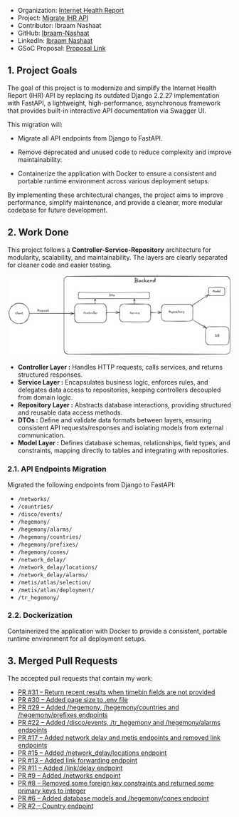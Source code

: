 - Organization: [Internet Health Report](https://github.com/InternetHealthReport)
- Project: [Migrate IHR API](https://github.com/InternetHealthReport/ihr-api) 
- Contributor: Ibraam Nashaat
- GitHub: [Ibraam-Nashaat](https://github.com/Ibraam-Nashaat)
- LinkedIn: [Ibraam Nashaat](https://www.linkedin.com/in/ibraamnashaat/)
- GSoC Proposal: [Proposal Link](https://drive.google.com/file/d/1YiKreKstXwUsvN7wzWkckbMZ1ztn0vC6/view?usp=sharing)

## 1. Project Goals

The goal of this project is to modernize and simplify the Internet Health Report (IHR) API by replacing its outdated Django 2.2.27 implementation with FastAPI, a lightweight, high-performance, asynchronous framework that provides built-in interactive API documentation via Swagger UI.

This migration will:

- Migrate all API endpoints from Django to FastAPI.

- Remove deprecated and unused code to reduce complexity and improve maintainability.

- Containerize the application with Docker to ensure a consistent and portable runtime environment across various deployment setups.

By implementing these architectural changes, the project aims to improve performance, simplify maintenance, and provide a cleaner, more modular codebase for future development.

## 2. Work Done

This project follows a **Controller-Service-Repository** architecture for modularity, scalability, and maintainability. The layers are clearly separated for cleaner code and easier testing.

![Project Architecture](images/project_architecture.png)

* **Controller Layer :**  Handles HTTP requests, calls services, and returns structured responses.
* **Service Layer :**  Encapsulates business logic, enforces rules, and delegates data access to repositories, keeping controllers decoupled from domain logic.
* **Repository Layer :**  Abstracts database interactions, providing structured and reusable data access methods.
* **DTOs :**  Define and validate data formats between layers, ensuring consistent API requests/responses and isolating models from external communication.
* **Model Layer :**  Defines database schemas, relationships, field types, and constraints, mapping directly to tables and integrating with repositories.

### 2.1. API Endpoints Migration

Migrated the following endpoints from Django to FastAPI:

- `/networks/`
- `/countries/`
- `/disco/events/`
- `/hegemony/`
- `/hegemony/alarms/`
- `/hegemony/countries/`
- `/hegemony/prefixes/`
- `/hegemony/cones/`
- `/network_delay/`
- `/network_delay/locations/`
- `/network_delay/alarms/`
- `/metis/atlas/selection/`
- `/metis/atlas/deployment/`
- `/tr_hegemony/`

### 2.2. Dockerization

Containerized the application with Docker to provide a consistent, portable runtime environment for all deployment setups.


## 3. Merged Pull Requests

The accepted pull requests that contain my work:
* [PR #31 – Return recent results when timebin fields are not provided ](https://github.com/InternetHealthReport/ihr-api/pull/31)
* [PR #30 – Added page size to .env file](https://github.com/InternetHealthReport/ihr-api/pull/30)
* [PR #29 – Added /hegemony, /hegemony/countries and /hegemony/prefixes endpoints](https://github.com/InternetHealthReport/ihr-api/pull/29)
* [PR #22 – Added /disco/events, /tr\_hegemony and /hegemony/alarms endpoints](https://github.com/InternetHealthReport/ihr-api/pull/22)
* [PR #17 – Added network delay and metis endpoints and removed link endpoints](https://github.com/InternetHealthReport/ihr-api/pull/17)
* [PR #15 – Added /network\_delay/locations endpoint](https://github.com/InternetHealthReport/ihr-api/pull/15)
* [PR #13 – Added link forwarding endpoint](https://github.com/InternetHealthReport/ihr-api/pull/13)
* [PR #11 – Added /link/delay endpoint](https://github.com/InternetHealthReport/ihr-api/pull/11)
* [PR #9 – Added /networks endpoint](https://github.com/InternetHealthReport/ihr-api/pull/9)
* [PR #8 – Removed some foreign key constraints and returned some primary keys to integer](https://github.com/InternetHealthReport/ihr-api/pull/8)
* [PR #6 – Added database models and /hegemony/cones endpoint](https://github.com/InternetHealthReport/ihr-api/pull/6)
* [PR #2 – Country endpoint](https://github.com/InternetHealthReport/ihr-api/pull/2)




